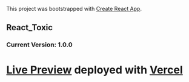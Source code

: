 This project was bootstrapped with [Create React App](https://github.com/facebook/create-react-app).

## React_Toxic

### Current Version: 1.0.0

# [Live Preview](https://react-toxic.vercel.app/ "Click to see preview!") deployed with [Vercel](https://vercel.com/)
